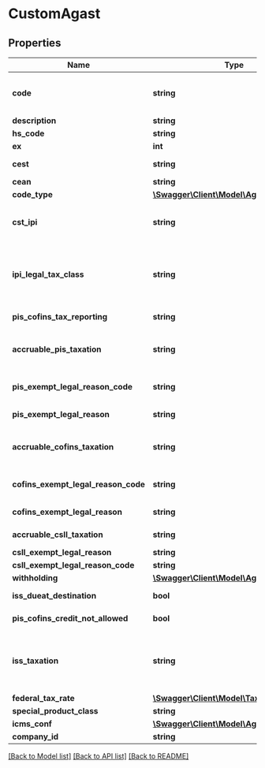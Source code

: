 # CustomAgast

## Properties
Name | Type | Description | Notes
------------ | ------------- | ------------- | -------------
**code** | **string** | Agast Code. AGAST (Avalara Goods and Services Types) are preset products with default tax definitions available to be used as provided or copied to create an specific comapany item. | 
**description** | **string** | Agast Description | [optional] 
**hs_code** | **string** | harmonized code, NCM or LC 116 | [optional] 
**ex** | **int** | hsCode Exception for IPI tax | [optional] 
**cest** | **string** | tax substitution code - Codigo especificador da Substuicao Tributaria | [optional] 
**cean** | **string** | GTIN NUMBER | [optional] 
**code_type** | [**\Swagger\Client\Model\AgastCodeType**](AgastCodeType.md) |  | [optional] 
**cst_ipi** | **string** | Inform if this process is subject to IPI taxation on output process - &#39;T&#39;  # TAXABLE - &#39;Z&#39;  # TAXABLE WITH RATE&#x3D;0.00 - &#39;E&#39;  # EXEMPT - &#39;N&#39;  # NO TAXABLE     - &#39;I&#39;  # IMMUNE | [optional] 
**ipi_legal_tax_class** | **string** | Legal tax classificação for IPI (enquadramento tributário) When the process has CST IPI 52 or 54, it is mandatory to inform a Reason Code, see Anexo XIV - Código de Enquadramento Legal do IPI from  http://www.nfe.fazenda.gov.br/portal/exibirArquivo.aspx?conteudo&#x3D;mCnJajU4BKU&#x3D; | [optional] 
**pis_cofins_tax_reporting** | **string** | when the company is Real Profit inform if this item is cumulative or no cumulative by default | [optional] 
**accruable_pis_taxation** | **string** | Inform if this item by nature is subject to PIS taxation or exempt - &#39;T&#39; # TAXABLE - &#39;Z&#39; # TAXABLE WITH RATE&#x3D;0.00 - &#39;E&#39; # EXEMPT - &#39;H&#39; # SUSPENDED - &#39;N&#39; # NO TAXABLE | [optional] 
**pis_exempt_legal_reason_code** | **string** | When exempt, taxable with zero rate, suspended, not taxable, this field informs the official code number for the exemption | [optional] 
**pis_exempt_legal_reason** | **string** | When specified a reason, this field holds the reason&#39;s description | [optional] 
**accruable_cofins_taxation** | **string** | Inform if this item by nature is subject to COFINS taxation or exempt - &#39;T&#39; # TAXABLE - &#39;Z&#39; # TAXABLE WITH RATE&#x3D;0.00 - &#39;E&#39; # EXEMPT - &#39;H&#39; # SUSPENDED - &#39;N&#39; # NO TAXABLE | [optional] 
**cofins_exempt_legal_reason_code** | **string** | When exempt, taxable with zero rate, suspended, not taxable, this field informs the official code number for the exemption | [optional] 
**cofins_exempt_legal_reason** | **string** | When specified a reason, this field holds the reason&#39;s description | [optional] 
**accruable_csll_taxation** | **string** | Inform if this item by nature is subject to CSLL taxation or exempt - &#39;T&#39; # TAXABLE - &#39;E&#39; # EXEMPT | [optional] 
**csll_exempt_legal_reason** | **string** |  | [optional] 
**csll_exempt_legal_reason_code** | **string** |  | [optional] 
**withholding** | [**\Swagger\Client\Model\AgastWithholding**](AgastWithholding.md) |  | [optional] 
**iss_dueat_destination** | **bool** | for service items with City Jurisdiction, inform where the ISS tax is due | [optional] 
**pis_cofins_credit_not_allowed** | **bool** | on Real Profit Purchase transaction, inform if this item allows tax credits when it is non-cumulative | [optional] 
**iss_taxation** | **string** | - &#39;T&#39; # TAXABLE - TRIBUTÁVEL INCLUSIVE PARA EXPORTAÇÃO&#39; - &#39;E&#39; # TAXABLE WITH EXEMPTION FOR EXPORTS - ISENTO PARA SERVIÇOS PRESTADOS AO EXTERIOR (DEFAULT) - &#39;F&#39; # EXEMPT - &#39;A&#39; # SUSPENDED FOR ADMINISTRATIVE REASON - &#39;L&#39; # SUSPENDED FOR LEGAL DECISION - &#39;I&#39; # IMMUNE | [optional] 
**federal_tax_rate** | [**\Swagger\Client\Model\TaxTypeRate[]**](TaxTypeRate.md) | This is an array of tax object related to an agast. | [optional] 
**special_product_class** | **string** |  | [optional] 
**icms_conf** | [**\Swagger\Client\Model\AgastIcmsConf[]**](AgastIcmsConf.md) | One per State | [optional] 
**company_id** | **string** | Company ID | 

[[Back to Model list]](../README.md#documentation-for-models) [[Back to API list]](../README.md#documentation-for-api-endpoints) [[Back to README]](../README.md)


